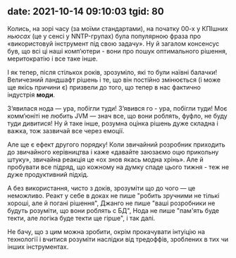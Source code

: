 date: 2021-10-14 09:10:03
tgid: 80
----

Колись, на зорі часу (за моїми стандартами), на початку 00-х у КПІшних *ньюсах* (це у сенсі у NNTP-групах) була популярною фраза про «використовуй інструмент під свою задачу». Ну й загалом консенсус був, що всі ці наші комп‘ютери - вони про пошук оптимального рішення, меритократію і все таке інше.

І як тепер, після стількох років, зрозуміло, які то були наївні балачки! Величезний ландшафт рішень і те, що він постійно змінюється (і може ще якісь причини є) призвели до того, що тепер в нас фактично індустрія **моди**. 

З‘явилася нода — ура, побігли туди! З‘явився го - ура, побігли туди! Моє комм‘юніті не любить JVM — знач все, що вони роблять, фуфло, не буду туди дивитися! Ну й таке інше, розумна оцінка рішень дуже складна і важка, тож зазвичай все через емоції. 

Але ще є ефект другого порядку! Коли звичайний розробник приходить до звичайного керівництва і каже «давайте заюзаємо оцю прикольну штуку», звичайна реакція це «ох знов якась модна хрінь». Але й пробувати все підряд, що кожному на думку спаде цього тижня - теж не дуже продуктивний підхід. 

А без використання, чисто з доків, зрозуміти що до чого — це неможливо. Реакт у себе в доках не пише "робить зручними не тількі хороші, але й погані рішення", Джанго не пише "ваші розробники не будуть розуміти, що вони роблять с БД", Нода не пише "пам'ять буде текти, але логіка буде текти ще гірше", і так далі.

Не бачу, що з цим можна зробити, окрім прокачувати інтуіцію на технології і вчитися розуміти наслідки від тредоффів, зроблених в тих чи інших інструментах.